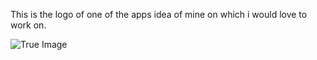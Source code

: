 This is the logo of one of the apps idea of mine on which i would love to work on.

![True Image](http://pizap_gallery.s3.amazonaws.com/users/t_567925901/medium/pizap.com10.256057118065655231395993645968.jpg "AIPOKS")


